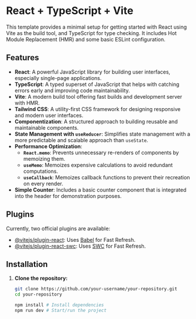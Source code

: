 # React + TypeScript + Vite

This template provides a minimal setup for getting started with React using Vite as the build tool, and TypeScript for type checking. It includes Hot Module Replacement (HMR) and some basic ESLint configuration.


## Features

- **React**: A powerful JavaScript library for building user interfaces, especially single-page applications.
- **TypeScript**: A typed superset of JavaScript that helps with catching errors early and improving code maintainability.
- **Vite**: A modern build tool offering fast builds and development server with HMR.
- **Tailwind CSS**: A utility-first CSS framework for designing responsive and modern user interfaces.
- **Componentization**: A structured approach to building reusable and maintainable components.
- **State Management with `useReducer`**: Simplifies state management with a more predictable and scalable approach than `useState`.
- **Performance Optimization**:
  - **`React.memo`**: Prevents unnecessary re-renders of components by memoizing them.
  - **`useMemo`**: Memoizes expensive calculations to avoid redundant computations.
  - **`useCallback`**: Memoizes callback functions to prevent their recreation on every render.
- **Simple Counter**: Includes a basic counter component that is integrated into the header for demonstration purposes.


## Plugins

Currently, two official plugins are available:

- [@vitejs/plugin-react](https://github.com/vitejs/vite-plugin-react/blob/main/packages/plugin-react/README.md): Uses [Babel](https://babeljs.io/) for Fast Refresh.
- [@vitejs/plugin-react-swc](https://github.com/vitejs/vite-plugin-react-swc): Uses [SWC](https://swc.rs/) for Fast Refresh.


## Installation

1. **Clone the repository:**

   ```bash
   git clone https://github.com/your-username/your-repository.git
   cd your-repository

   npm install # Install dependencies
   npm run dev # Start/run the project


